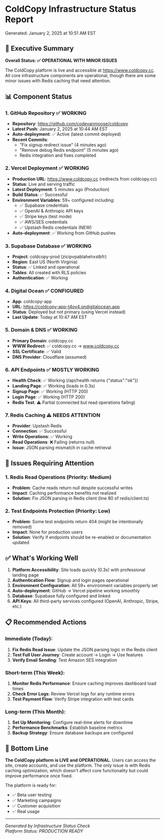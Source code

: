 # ColdCopy Infrastructure Status Report
Generated: January 2, 2025 at 10:51 AM EST

## 🎯 Executive Summary
**Overall Status: ✅ OPERATIONAL WITH MINOR ISSUES**

The ColdCopy platform is live and accessible at https://www.coldcopy.cc. All core infrastructure components are operational, though there are some minor issues with Redis caching that need attention.

## 📊 Component Status

### 1. GitHub Repository ✅ WORKING
- **Repository**: https://github.com/codevanmoose/coldcopy
- **Latest Push**: January 2, 2025 at 10:44 AM EST
- **Auto-deployment**: ✅ Active (latest commit deployed)
- **Recent Commits**: 
  - "Fix signup redirect issue" (4 minutes ago)
  - "Remove debug Redis endpoint" (5 minutes ago)
  - Redis integration and fixes completed

### 2. Vercel Deployment ✅ WORKING
- **Production URL**: https://www.coldcopy.cc (redirects from coldcopy.cc)
- **Status**: Live and serving traffic
- **Latest Deployment**: 5 minutes ago (Production)
- **Build Status**: ✅ Successful
- **Environment Variables**: 59+ configured including:
  - ✅ Supabase credentials
  - ✅ OpenAI & Anthropic API keys
  - ✅ Stripe keys (test mode)
  - ✅ AWS/SES credentials
  - ✅ Upstash Redis credentials (NEW)
- **Auto-deployment**: ✅ Working from GitHub pushes

### 3. Supabase Database ✅ WORKING
- **Project**: coldcopy-prod (zicipvpablahehxstbfr)
- **Region**: East US (North Virginia)
- **Status**: ✅ Linked and operational
- **Tables**: All created with RLS policies
- **Authentication**: ✅ Working

### 4. Digital Ocean ✅ CONFIGURED
- **App**: coldcopy-app
- **URL**: https://coldcopy-app-t4ov4.ondigitalocean.app
- **Status**: Deployed but not primary (using Vercel instead)
- **Last Update**: Today at 10:47 AM EST

### 5. Domain & DNS ✅ WORKING
- **Primary Domain**: coldcopy.cc
- **WWW Redirect**: ✅ coldcopy.cc → www.coldcopy.cc
- **SSL Certificate**: ✅ Valid
- **DNS Provider**: Cloudflare (assumed)

### 6. API Endpoints ✅ MOSTLY WORKING
- **Health Check**: ✅ Working (/api/health returns {"status":"ok"})
- **Landing Page**: ✅ Working (loads in 0.3s)
- **Signup Page**: ✅ Working (HTTP 200)
- **Login Page**: ✅ Working (HTTP 200)
- **Redis Test**: ⚠️ Partial (connected but read operations failing)

### 7. Redis Caching ⚠️ NEEDS ATTENTION
- **Provider**: Upstash Redis
- **Connection**: ✅ Successful
- **Write Operations**: ✅ Working
- **Read Operations**: ❌ Failing (returns null)
- **Issue**: JSON parsing mismatch in cache retrieval

## 🔴 Issues Requiring Attention

### 1. Redis Read Operations (Priority: Medium)
- **Problem**: Cache reads return null despite successful writes
- **Impact**: Caching performance benefits not realized
- **Solution**: Fix JSON parsing in Redis client (line 80 of redis/client.ts)

### 2. Test Endpoints Protection (Priority: Low)
- **Problem**: Some test endpoints return 404 (might be intentionally removed)
- **Impact**: None for production users
- **Solution**: Verify if endpoints should be re-enabled or documentation updated

## ✅ What's Working Well

1. **Platform Accessibility**: Site loads quickly (0.3s) with professional landing page
2. **Authentication Flow**: Signup and login pages operational
3. **Environment Configuration**: All 59+ environment variables properly set
4. **Auto-deployment**: GitHub → Vercel pipeline working smoothly
5. **Database**: Supabase fully configured and linked
6. **API Keys**: All third-party services configured (OpenAI, Anthropic, Stripe, etc.)

## 📋 Recommended Actions

### Immediate (Today):
1. **Fix Redis Read Issue**: Update the JSON parsing logic in the Redis client
2. **Test Full User Journey**: Create account → Login → Use features
3. **Verify Email Sending**: Test Amazon SES integration

### Short-term (This Week):
1. **Monitor Redis Performance**: Ensure caching improves dashboard load times
2. **Check Error Logs**: Review Vercel logs for any runtime errors
3. **Test Payment Flow**: Verify Stripe integration with test cards

### Long-term (This Month):
1. **Set Up Monitoring**: Configure real-time alerts for downtime
2. **Performance Benchmarks**: Establish baseline metrics
3. **Backup Strategy**: Ensure database backups are configured

## 🚀 Bottom Line

**The ColdCopy platform is LIVE and OPERATIONAL.** Users can access the site, create accounts, and use the platform. The only issue is with Redis caching optimization, which doesn't affect core functionality but could improve performance once fixed.

The platform is ready for:
- ✅ Beta user testing
- ✅ Marketing campaigns
- ✅ Customer acquisition
- ✅ Real usage

---

*Generated by Infrastructure Status Check*  
*Platform Status: PRODUCTION READY*